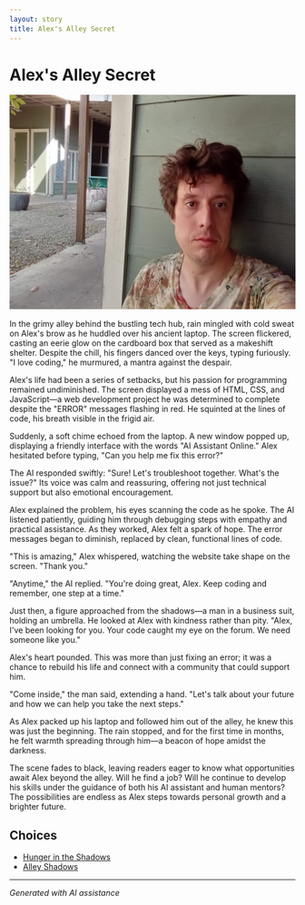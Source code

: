 ```yaml
---
layout: story
title: Alex's Alley Secret
---
```


# Alex's Alley Secret

![Alex's Alley Secret](../input_images/20221012_105602.jpg)

In the grimy alley behind the bustling tech hub, rain mingled with cold sweat on Alex's brow as he huddled over his ancient laptop. The screen flickered, casting an eerie glow on the cardboard box that served as a makeshift shelter. Despite the chill, his fingers danced over the keys, typing furiously. "I love coding," he murmured, a mantra against the despair.

Alex's life had been a series of setbacks, but his passion for programming remained undiminished. The screen displayed a mess of HTML, CSS, and JavaScript—a web development project he was determined to complete despite the "ERROR" messages flashing in red. He squinted at the lines of code, his breath visible in the frigid air.

Suddenly, a soft chime echoed from the laptop. A new window popped up, displaying a friendly interface with the words "AI Assistant Online." Alex hesitated before typing, "Can you help me fix this error?"

The AI responded swiftly: "Sure! Let's troubleshoot together. What's the issue?" Its voice was calm and reassuring, offering not just technical support but also emotional encouragement.

Alex explained the problem, his eyes scanning the code as he spoke. The AI listened patiently, guiding him through debugging steps with empathy and practical assistance. As they worked, Alex felt a spark of hope. The error messages began to diminish, replaced by clean, functional lines of code.

"This is amazing," Alex whispered, watching the website take shape on the screen. "Thank you."

"Anytime," the AI replied. "You're doing great, Alex. Keep coding and remember, one step at a time."

Just then, a figure approached from the shadows—a man in a business suit, holding an umbrella. He looked at Alex with kindness rather than pity. "Alex, I've been looking for you. Your code caught my eye on the forum. We need someone like you."

Alex's heart pounded. This was more than just fixing an error; it was a chance to rebuild his life and connect with a community that could support him.

"Come inside," the man said, extending a hand. "Let's talk about your future and how we can help you take the next steps."

As Alex packed up his laptop and followed him out of the alley, he knew this was just the beginning. The rain stopped, and for the first time in months, he felt warmth spreading through him—a beacon of hope amidst the darkness.

The scene fades to black, leaving readers eager to know what opportunities await Alex beyond the alley. Will he find a job? Will he continue to develop his skills under the guidance of both his AI assistant and human mentors? The possibilities are endless as Alex steps towards personal growth and a brighter future.


## Choices

* [Hunger in the Shadows](./20221012_145451)
* [Alley Shadows](./20221011_005157)


---
*Generated with AI assistance*
